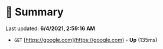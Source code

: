 # 📖 Summary
Last updated: **6/4/2021, 2:59:16 AM**

- `GET` [https://google.com](https://google.com) - **Up** (135ms)
